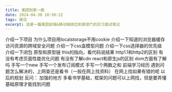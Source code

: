 ```yaml
---
title: 美团到家一面
date: 2024-04-30 18:50:22
tags: 面试
excerpt: 这是一篇美团前端&移动端岗位到家部门的实习面试笔记
---
```

介绍一下项目
为什么项目用localstorage不用cookie
介绍一下知道的浏览器缓存
访问资源的跨域安全问题
介绍一下css盒模型问题
介绍一下css选择器的优先级
介绍一下闭包
原型和原型链
this的指向，看代码说结果
http1.1和http2的区别
有没有考虑页面性能优化问题
有没有了解cdn
react和原生js的区别 dom方面有了解吗
手写一个new
手写一个发布订阅模式
手写一个两数之和
前端学习经历
遇到问题怎么解决的，上网查还是看书（一般在网上找资料）
在网上找如果有错的呢
以后的规划
反问：
加强的地方
多看书学基础，框架的问题可以上网找，但是要弄懂基础原理才能找到问题
